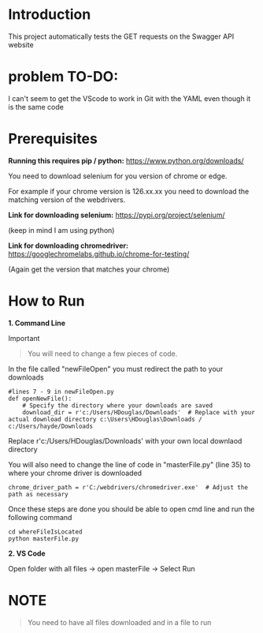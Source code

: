 # Introduction 
This project automatically tests the GET requests on the Swagger API website

# problem TO-DO:
I can't seem to get the VScode to work in Git with the YAML even though it is the same code

# Prerequisites

**Running this requires pip / python:**
https://www.python.org/downloads/

You need to download selenium for you version of chrome or edge.

For example if your chrome version is 126.xx.xx you need to download the matching version of the webdrivers. 

**Link for downloading selenium:**
https://pypi.org/project/selenium/

(keep in mind I am using python)

**Link for downloading chromedriver:**
https://googlechromelabs.github.io/chrome-for-testing/

(Again get the version that matches your chrome)

# How to Run

**1. Command Line**

> [!IMPORTANT]

> You will need to change a few pieces of code.

In the file called "newFileOpen" you must redirect the path to your downloads

```
#lines 7 - 9 in newFileOpen.py
def openNewFile():
    # Specify the directory where your downloads are saved
    download_dir = r'c:/Users/HDouglas/Downloads'  # Replace with your actual download directory c:\Users\HDouglas\Downloads / c:/Users/hayde/Downloads
```
Replace r'c:/Users/HDouglas/Downloads' with your own local downlaod directory

You will also need to change the line of code in "masterFile.py" (line 35) to where your chrome driver is downloaded
```
chrome_driver_path = r'C:/webdrivers/chromedriver.exe'  # Adjust the path as necessary
```

Once these steps are done you should be able to open cmd line and run the following command
```
cd whereFileIsLocated
python masterFile.py
```

**2. VS Code**

Open folder with all files -> open masterFile -> Select Run


# NOTE
> You need to have all files downloaded and in a file to run